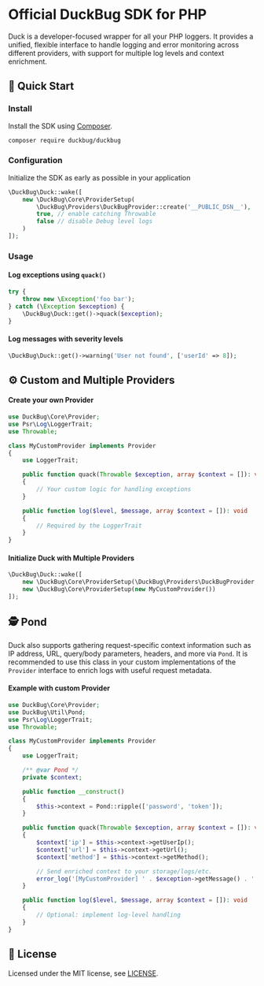 # Official DuckBug SDK for PHP

Duck is a developer-focused wrapper for all your PHP loggers. It provides a unified, flexible interface to handle logging and error monitoring across different providers, with support for multiple log levels and context enrichment.

## 🚀 Quick Start

### Install

Install the SDK using [Composer](https://getcomposer.org/).

```bash
composer require duckbug/duckbug
```

### Configuration

Initialize the SDK as early as possible in your application

```php
\DuckBug\Duck::wake([
    new \DuckBug\Core\ProviderSetup(
        \DuckBug\Providers\DuckBugProvider::create('__PUBLIC_DSN__'),
        true, // enable catching Throwable
        false // disable Debug level logs
    )
]);
```

### Usage

#### Log exceptions using `quack()`

```php
try {
    throw new \Exception('foo bar');
} catch (\Exception $exception) {
    \DuckBug\Duck::get()->quack($exception);
}
```

#### Log messages with severity levels

```php
\DuckBug\Duck::get()->warning('User not found', ['userId' => 8]);
```

## ⚙️ Custom and Multiple Providers

#### Create your own Provider

```php
use DuckBug\Core\Provider;
use Psr\Log\LoggerTrait;
use Throwable;

class MyCustomProvider implements Provider
{
    use LoggerTrait;

    public function quack(Throwable $exception, array $context = []): void
    {
        // Your custom logic for handling exceptions
    }

    public function log($level, $message, array $context = []): void
    {
        // Required by the LoggerTrait
    }
}
```

#### Initialize Duck with Multiple Providers

```php
\DuckBug\Duck::wake([
    new \DuckBug\Core\ProviderSetup(\DuckBug\Providers\DuckBugProvider::create('__PUBLIC_DSN__')),
    new \DuckBug\Core\ProviderSetup(new MyCustomProvider())
]);
```

## 🕵️ Pond

Duck also supports gathering request-specific context information such as IP address, URL, query/body parameters, headers, and more via `Pond`.
It is recommended to use this class in your custom implementations of the `Provider` interface to enrich logs with useful request metadata.

#### Example with custom Provider

```php
use DuckBug\Core\Provider;
use DuckBug\Util\Pond;
use Psr\Log\LoggerTrait;
use Throwable;

class MyCustomProvider implements Provider
{
    use LoggerTrait;

    /** @var Pond */
    private $context;

    public function __construct()
    {
        $this->context = Pond::ripple(['password', 'token']);
    }

    public function quack(Throwable $exception, array $context = []): void
    {
        $context['ip'] = $this->context->getUserIp();
        $context['url'] = $this->context->getUrl();
        $context['method'] = $this->context->getMethod();

        // Send enriched context to your storage/logs/etc.
        error_log('[MyCustomProvider] ' . $exception->getMessage() . ' ' . json_encode($context));
    }

    public function log($level, $message, array $context = []): void
    {
        // Optional: implement log-level handling
    }
}
```

## 📄 License

Licensed under the MIT license, see [LICENSE](LICENSE).

